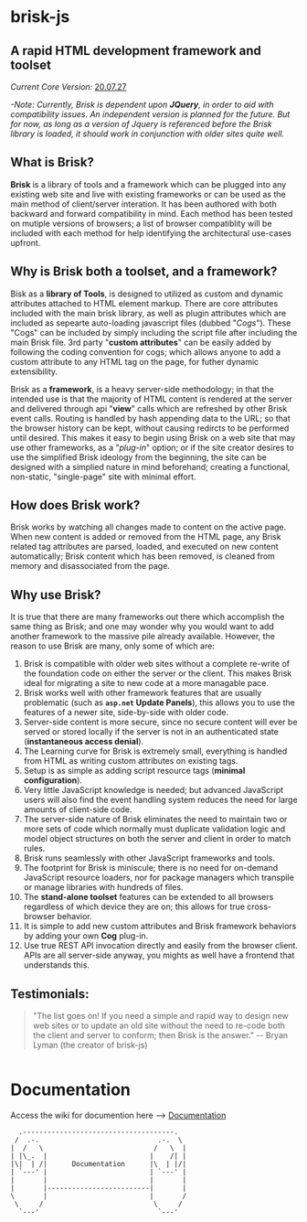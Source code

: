 # brisk-js  
## A rapid HTML development framework and toolset
*Current Core Version:* [20.07.27](https://github.com/CognizeThis/brisk-js/releases/tag/v20.07.27)

*-Note: Currently, Brisk is dependent upon **JQuery**, in order to aid with compatibility issues. An independent version is planned for the future. But for now, as long as a version of Jquery is referenced before the Brisk library is loaded, it should work in conjunction with older sites quite well.*  

## What is Brisk?
**Brisk** is a library of tools and a framework which can be plugged into any existing web site and live with existing frameworks or can be used as the main method of client/server interation. It has been authored with both backward and forward compatibility in mind. Each method has been tested on mutiple versions of browsers; a list of browser compatiblity will be included with each method for help identifying the architectural use-cases upfront.

## Why is Brisk both a toolset, and a framework?
Bisk as a **library of Tools**, is designed to utilized as custom and dynamic attributes attached to HTML element markup. There are core attributes included with the main brisk library, as well as plugin attributes which are included as sepearte auto-loading javascript files (dubbed "*Cogs*"). These "Cogs" can be included by simply including the script file after including the main Brisk file. 3rd party "**custom attributes**" can be easily added by following the coding convention for cogs; which allows anyone to add a custom attribute to any HTML tag on the page, for futher dynamic extensibility.

Brisk as a **framework**, is a heavy server-side methodology; in that the intended use is that the majority of HTML content is rendered at the server and delivered through api "**view**" calls which are refreshed by other Brisk event calls. Routing is handled by hash appending data to the URL; so that the browser history can be kept, without causing redircts to be performed until desired. This makes it easy to begin using Brisk on a web site that may use other frameworks, as a "*plug-in*" option; or if the site creator desires to use the simplified Brisk ideology from the beginning, the site can be designed with a simplied nature in mind beforehand; creating a functional, non-static, "single-page" site with minimal effort.

## How does Brisk work?
Brisk works by watching all changes made to content on the active page. When new content is added or removed from the HTML page, any Brisk related tag attributes are parsed, loaded, and executed on new content automatically; Brisk content which has been removed, is cleaned from memory and disassociated from the page.

## Why use Brisk?
It is true that there are many frameworks out there which accomplish the same thing as Brisk; and one may wonder why you would want to add another framework to the massive pile already available. However, the reason to use Brisk are many, only some of which are:

1. Brisk is compatible with older web sites without a complete re-write of the foundation code on either the server or the client. This makes Brisk ideal for migrating a site to new code at a more managable pace.
2. Brisk works well with other framework features that are usually problematic (such as **``asp.net`` Update Panels**), this allows you to use the features of a newer site, side-by-side with older code.
3. Server-side content is more secure, since no secure content will ever be served or stored locally if the server is not in an authenticated state (**instantaneous access denial**).
4. The Learning curve for Brisk is extremely small, everything is handled from HTML as writing custom attributes on existing tags.
5. Setup is as simple as adding script resource tags (**minimal configuration**).
6. Very little JavaScript knowledge is needed; but advanced JavaScript users will also find the event handling system reduces the need for large amounts of client-side code.
7. The server-side nature of Brisk eliminates the need to maintain two or more sets of code which normally must duplicate validation logic and model object structures on both the server and client in order to match rules.
8. Brisk runs seamlessly with other JavaScript frameworks and tools.
9. The footprint for Brisk is miniscule; there is no need for on-demand JavaScript resource loaders, nor for package managers which transpile or manage libraries with hundreds of files.
10. The **stand-alone toolset** features can be extended to all browsers regardless of which device they are on; this allows for true cross-browser behavior.
11. It is simple to add new custom attributes and Brisk framework behaviors by adding your own **Cog** plug-in.
12. Use true REST API invocation directly and easily from the browser client. APIs are all server-side anyway, you mights as well have a frontend that understands this.

## Testimonials:

> "The list goes on! If you need a simple and rapid way to design new web sites or to update an old site without the need to re-code both the client and server to conform; then Brisk is the answer." -- Bryan Lyman (the creator of brisk-js)

```
```
# Documentation

Access the wiki for documention here --> 
[Documentation](https://github.com/CognizeThis/brisk-js/wiki)
```
  .-------------------------------------.
 /  .-.                             .-.  \
|  /   \                           /   \  |
| |\_.  |                         |    /| |
|\|  | /|      Documentation      |\  | |/|
| `---' |                         | `---' |
|       |                         |       |
|       |-------------------------|       |
\       |                         |       /
 \     /                           \     /
  `---'                             `---'
```
